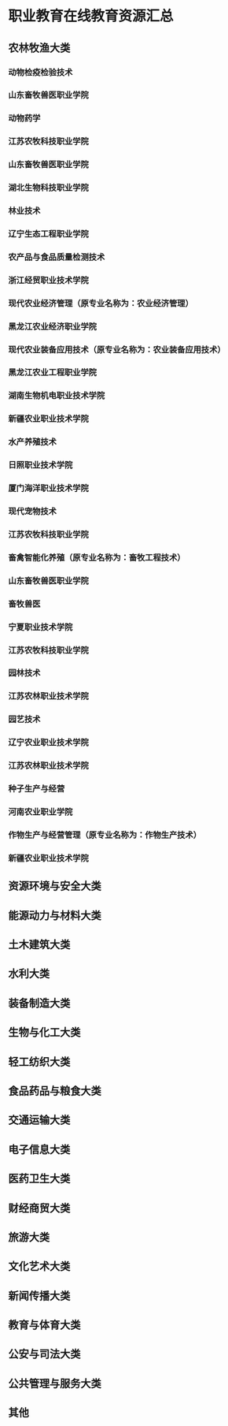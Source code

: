 # 职业教育在线教育资源汇总

## 农林牧渔大类
  
### 动物检疫检验技术
### 山东畜牧兽医职业学院

### 动物药学
### 江苏农牧科技职业学院
### 山东畜牧兽医职业学院
### 湖北生物科技职业学院

### 林业技术
### 辽宁生态工程职业学院

### 农产品与食品质量检测技术
### 浙江经贸职业技术学院

### 现代农业经济管理（原专业名称为：农业经济管理）
### 黑龙江农业经济职业学院

### 现代农业装备应用技术（原专业名称为：农业装备应用技术）
### 黑龙江农业工程职业学院
### 湖南生物机电职业技术学院
### 新疆农业职业技术学院

### 水产养殖技术
### 日照职业技术学院
### 厦门海洋职业技术学院

### 现代宠物技术
### 江苏农牧科技职业学院

### 畜禽智能化养殖（原专业名称为：畜牧工程技术）
### 山东畜牧兽医职业学院

### 畜牧兽医
### 宁夏职业技术学院
### 江苏农牧科技职业学院

### 园林技术
### 江苏农林职业技术学院

### 园艺技术
### 辽宁农业职业技术学院
### 江苏农林职业技术学院

### 种子生产与经营
### 河南农业职业学院

### 作物生产与经营管理（原专业名称为：作物生产技术）
### 新疆农业职业技术学院

## 资源环境与安全大类
## 能源动力与材料大类
## 土木建筑大类
## 水利大类
## 装备制造大类
## 生物与化工大类
## 轻工纺织大类
## 食品药品与粮食大类
## 交通运输大类
## 电子信息大类
## 医药卫生大类
## 财经商贸大类
## 旅游大类
## 文化艺术大类
## 新闻传播大类
## 教育与体育大类
## 公安与司法大类
## 公共管理与服务大类
## 其他

